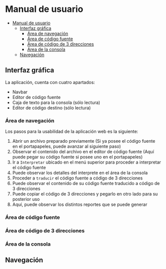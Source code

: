# Manual de usuario

- [Manual de usuario](#manual-de-usuario)
  - [Interfaz gráfica](#interfaz-gráfica)
    - [Área de navegación](#área-de-navegación)
    - [Área de código fuente](#área-de-código-fuente)
    - [Área de código de 3 direcciones](#área-de-código-de-3-direcciones)
    - [Área de la consola](#área-de-la-consola)
  - [Navegación](#navegación)

## Interfaz gráfica

[](./assets/GUI.jpeg)

La aplicación, cuenta con cuatro apartados:
- Navbar
- Editor de código fuente
- Caja de texto para la consola (sólo lectura)
- Editor de código destino (sólo lectura)
### Área de navegación

[](./assets/GUI_Navigation.jpg)

Los pasos para la usabilidad de la aplicación web es la siguiente:

1. Abrir un archivo preparado previamente (Si ya posee el código fuente en el portapapeles, puede avanzar al siguiente paso)
2. Observar el contenido del archivo en el editor de código fuente (Aquí puede pegar su código fuente si posee uno en el portapapeles)
3. Ir a `Interpretar` ubicado en el menú superior para proceder a interpretar el código fuente
4. Puede observar los detalles del interprete en el área de la consola
5. Proceder a `traducir` el código fuente a código de 3 direcciones
6. Puede observar el contenido de su código fuente traducido a código de 3 direcciones
7. Puede copiar el código de 3 direcciones y pegarlo en otro lado para su posterior uso
8. Aquí, puede observar los distintos reportes que se puede generar
### Área de código fuente

[](./assets/GUI_Source.jpg)
### Área de código de 3 direcciones

[](./assets/GUI_Result.jpg)
### Área de la consola

[](./assets/GUI_Console.png)
## Navegación

[](./assets/GUI_Navbar.jpg)
